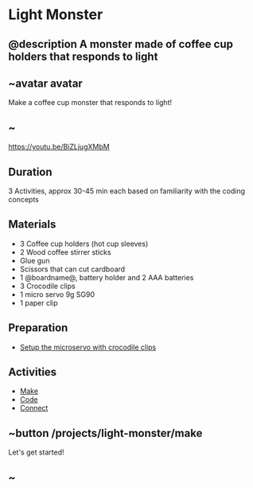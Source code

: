 # Light Monster

## @description A monster made of coffee cup holders that responds to light

## ~avatar avatar

Make a coffee cup monster that responds to light!

## ~

https://youtu.be/BiZLjugXMbM

## Duration

3 Activities, approx 30-45 min each based on familiarity with the coding concepts

## Materials

* 3 Coffee cup holders (hot cup sleeves)
* 2 Wood coffee stirrer sticks
* Glue gun
* Scissors that can cut cardboard
* 1 @boardname@, battery holder and 2 AAA batteries
* 3 Crocodile clips
* 1 micro servo 9g SG90
* 1 paper clip

## Preparation

* [Setup the microservo with crocodile clips](/device/servo)

## Activities

* [Make](/projects/light-monster/make)  
* [Code](/projects/light-monster/code)  
* [Connect](/projects/light-monster/connect)  

## ~button /projects/light-monster/make

Let's get started!

## ~

